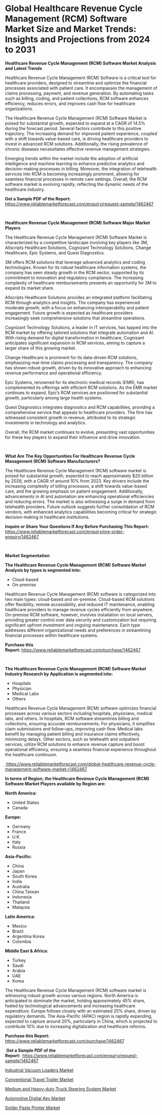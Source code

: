 <p><h1>Global Healthcare Revenue Cycle Management (RCM) Software Market Size and Market Trends: Insights and Projections from 2024 to 2031</h1></p><p><strong>Healthcare Revenue Cycle Management (RCM) Software Market Analysis and Latest Trends</strong></p>
<p><p>Healthcare Revenue Cycle Management (RCM) Software is a critical tool for healthcare providers, designed to streamline and optimize the financial processes associated with patient care. It encompasses the management of claims processing, payment, and revenue generation. By automating tasks such as billing, coding, and patient collections, RCM software enhances efficiency, reduces errors, and improves cash flow for healthcare organizations.</p><p>The Healthcare Revenue Cycle Management (RCM) Software Market is poised for substantial growth, expected to expand at a CAGR of 14.5% during the forecast period. Several factors contribute to this positive trajectory. The increasing demand for improved patient experience, coupled with a shift towards value-based care, is driving healthcare providers to invest in advanced RCM solutions. Additionally, the rising prevalence of chronic diseases necessitates effective revenue management strategies.</p><p>Emerging trends within the market include the adoption of artificial intelligence and machine learning to enhance predictive analytics and decision-making processes in billing. Moreover, the integration of telehealth services into RCM is becoming increasingly prominent, allowing for seamless financial processes in remote care settings. Overall, the RCM software market is evolving rapidly, reflecting the dynamic needs of the healthcare industry.</p></p>
<p><strong>Get a Sample PDF of the Report:&nbsp;</strong> <a href="https://www.reliablemarketforecast.com/enquiry/request-sample/1462467?utm_campaign=1600&utm_medium=2&utm_source=Github&utm_content=ia&utm_term=15102024&utm_id=healthcare-revenue-cycle-management-rcm-software">https://www.reliablemarketforecast.com/enquiry/request-sample/1462467</a></p>
<p>&nbsp;</p>
<p><strong>Healthcare Revenue Cycle Management (RCM) Software Major Market Players</strong></p>
<p><p>The Healthcare Revenue Cycle Management (RCM) Software Market is characterized by a competitive landscape involving key players like 3M, Allscripts Healthcare Solutions, Cognizant Technology Solutions, Change Healthcare, Epic Systems, and Quest Diagnostics. </p><p>3M offers RCM solutions that leverage advanced analytics and coding technologies. Known for its robust healthcare information systems, the company has seen steady growth in the RCM sector, supported by its commitment to innovation and regulatory compliance. The increasing complexity of healthcare reimbursements presents an opportunity for 3M to expand its market share.</p><p>Allscripts Healthcare Solutions provides an integrated platform facilitating RCM through analytics and insights. The company has experienced moderate growth, with a focus on enhancing interoperability and patient engagement. Future growth is expected as healthcare providers increasingly seek comprehensive solutions that streamline operations.</p><p>Cognizant Technology Solutions, a leader in IT services, has tapped into the RCM market by offering tailored solutions that integrate automation and AI. With rising demand for digital transformation in healthcare, Cognizant anticipates significant expansion in RCM services, aiming to capture a larger share of this growing market.</p><p>Change Healthcare is prominent for its data-driven RCM solutions, emphasizing real-time claims processing and transparency. The company has shown robust growth, driven by its innovative approach to enhancing revenue performance and operational efficiency.</p><p>Epic Systems, renowned for its electronic medical records (EMR), has complemented its offerings with efficient RCM solutions. As the EMR market continues to expand, Epic’s RCM services are positioned for substantial growth, particularly among large health systems.</p><p>Quest Diagnostics integrates diagnostics and RCM capabilities, providing a comprehensive service that appeals to healthcare providers. The firm has witnessed consistent growth in revenue, attributed to its strategic investments in technology and analytics.</p><p>Overall, the RCM market continues to evolve, presenting vast opportunities for these key players to expand their influence and drive innovation.</p></p>
<p>&nbsp;</p>
<p><strong>What Are The Key Opportunities For Healthcare Revenue Cycle Management (RCM) Software Manufacturers?</strong></p>
<p><p>The Healthcare Revenue Cycle Management (RCM) software market is poised for substantial growth, expected to reach approximately $20 billion by 2028, with a CAGR of around 10% from 2023. Key drivers include the increasing complexity of billing processes, a shift towards value-based care, and the growing emphasis on patient engagement. Additionally, advancements in AI and automation are enhancing operational efficiencies and reducing errors. The market is also witnessing a surge in demand from telehealth providers. Future outlook suggests further consolidation of RCM vendors, with enhanced analytics capabilities becoming critical for strategic decision-making in healthcare institutions.</p></p>
<p><strong>Inquire or Share Your Questions If Any Before Purchasing This Report:</strong> <a href="https://www.reliablemarketforecast.com/enquiry/pre-order-enquiry/1462467?utm_campaign=1600&utm_medium=2&utm_source=Github&utm_content=ia&utm_term=15102024&utm_id=healthcare-revenue-cycle-management-rcm-software">https://www.reliablemarketforecast.com/enquiry/pre-order-enquiry/1462467</a></p>
<p>&nbsp;</p>
<p><strong>Market Segmentation</strong></p>
<p><strong>The Healthcare Revenue Cycle Management (RCM) Software Market Analysis by types is segmented into:</strong></p>
<p><ul><li>Cloud-based</li><li>On-premise</li></ul></p>
<p><p>Healthcare Revenue Cycle Management (RCM) software is categorized into two main types: cloud-based and on-premise. Cloud-based RCM solutions offer flexibility, remote accessibility, and reduced IT maintenance, enabling healthcare providers to manage revenue cycles efficiently from anywhere. On-premise RCM software, however, involves installation on local servers, providing greater control over data security and customization but requiring significant upfront investment and ongoing maintenance. Each type addresses different organizational needs and preferences in streamlining financial processes within healthcare systems.</p></p>
<p><strong>Purchase this Report:&nbsp;</strong><a href="https://www.reliablemarketforecast.com/purchase/1462467?utm_campaign=1600&utm_medium=2&utm_source=Github&utm_content=ia&utm_term=15102024&utm_id=healthcare-revenue-cycle-management-rcm-software">https://www.reliablemarketforecast.com/purchase/1462467</a></p>
<p>&nbsp;</p>
<p><strong>The Healthcare Revenue Cycle Management (RCM) Software Market Industry Research by Application is segmented into:</strong></p>
<p><ul><li>Hospitals</li><li>Physician</li><li>Medical Labs</li><li>Others</li></ul></p>
<p><p>Healthcare Revenue Cycle Management (RCM) software optimizes financial processes across various sectors including hospitals, physicians, medical labs, and others. In hospitals, RCM software streamlines billing and collections, ensuring accurate reimbursements. For physicians, it simplifies claim submissions and follow-ups, improving cash flow. Medical labs benefit by managing patient billing and insurance claims effectively, minimizing delays. Other sectors, such as telehealth and outpatient services, utilize RCM solutions to enhance revenue capture and boost operational efficiency, ensuring a seamless financial experience throughout the healthcare continuum.</p></p>
<p><a href="https://www.reliablemarketforecast.com/global-healthcare-revenue-cycle-management-software-market-r1462467?utm_campaign=1600&utm_medium=2&utm_source=Github&utm_content=ia&utm_term=15102024&utm_id=healthcare-revenue-cycle-management-rcm-software">&nbsp;https://www.reliablemarketforecast.com/global-healthcare-revenue-cycle-management-software-market-r1462467</a></p>
<p><strong>In terms of Region, the Healthcare Revenue Cycle Management (RCM) Software Market Players available by Region are:</strong></p>
<p>
    <p> <strong> North America: </strong>
        <ul>
            <li>United States</li>
            <li>Canada</li>
        </ul>
        </p> 
    <p> <strong> Europe: </strong>
        <ul>
            <li>Germany</li>
            <li>France</li>
            <li>U.K.</li>
            <li>Italy</li>
            <li>Russia</li>
        </ul>
        </p> 
    <p> <strong> Asia-Pacific: </strong>
        <ul>
            <li>China</li>
            <li>Japan</li>
            <li>South Korea</li>
            <li>India</li>
            <li>Australia</li>
            <li>China Taiwan</li>
            <li>Indonesia</li>
            <li>Thailand</li>
            <li>Malaysia</li>
        </ul>
        </p> 
    <p> <strong> Latin America: </strong>
        <ul>
            <li>Mexico</li>
            <li>Brazil</li>
            <li>Argentina Korea</li>
            <li>Colombia</li>
        </ul>
        </p> 
    <p> <strong> Middle East & Africa: </strong>
        <ul>
            <li>Turkey</li>
            <li>Saudi</li>
            <li>Arabia</li>
            <li>UAE</li>
            <li>Korea</li>
        </ul>
    </p>
    </p>
<p><p>The Healthcare Revenue Cycle Management (RCM) software market is witnessing robust growth across various regions. North America is anticipated to dominate the market, holding approximately 45% share, fueled by technological advancements and increasing healthcare expenditure. Europe follows closely with an estimated 25% share, driven by regulatory demands. The Asia-Pacific (APAC) region is rapidly expanding, expected to capture around 20%, particularly in China, which is projected to contribute 10% due to increasing digitalization and healthcare reforms.</p></p>
<p><strong>Purchase this Report: </strong><a href="https://www.reliablemarketforecast.com/purchase/1462467?utm_campaign=1600&utm_medium=2&utm_source=Github&utm_content=ia&utm_term=15102024&utm_id=healthcare-revenue-cycle-management-rcm-software">https://www.reliablemarketforecast.com/purchase/1462467</a></p>
<p>&nbsp;<strong>Get a Sample PDF of the Report:&nbsp;&nbsp;</strong><a href="https://www.reliablemarketforecast.com/enquiry/request-sample/1462467?utm_campaign=1600&utm_medium=2&utm_source=Github&utm_content=ia&utm_term=15102024&utm_id=healthcare-revenue-cycle-management-rcm-software">https://www.reliablemarketforecast.com/enquiry/request-sample/1462467</a></p>
<p><strong></strong></p>
<p><p><a href="https://www.linkedin.com/pulse/global-industrial-vacuum-loaders-market-size-trends-analysis-zshwe?utm_campaign=1600&utm_medium=2&utm_source=Github&utm_content=ia&utm_term=15102024&utm_id=healthcare-revenue-cycle-management-rcm-software">Industrial Vacuum Loaders Market</a></p><p><a href="https://www.linkedin.com/pulse/driving-forces-global-conventional-travel-trailer-market-trends-ygn3e?utm_campaign=1600&utm_medium=2&utm_source=Github&utm_content=ia&utm_term=15102024&utm_id=healthcare-revenue-cycle-management-rcm-software">Conventional Travel Trailer Market</a></p><p><a href="https://www.linkedin.com/pulse/medium-heavy-duty-truck-steering-system-market-refracting-1s5ke?utm_campaign=1600&utm_medium=2&utm_source=Github&utm_content=ia&utm_term=15102024&utm_id=healthcare-revenue-cycle-management-rcm-software">Medium and Heavy-duty Truck Steering System Market</a></p><p><a href="https://www.linkedin.com/pulse/global-automotive-digital-key-industry-analysis-report-market-mhhue?utm_campaign=1600&utm_medium=2&utm_source=Github&utm_content=ia&utm_term=15102024&utm_id=healthcare-revenue-cycle-management-rcm-software">Automotive Digital Key Market</a></p><p><a href="https://issuu.com/reportprime-2/docs/solder-paste-printer-market-size-20_bbd27ca59683d0?utm_campaign=1600&utm_medium=2&utm_source=Github&utm_content=ia&utm_term=15102024&utm_id=healthcare-revenue-cycle-management-rcm-software">Solder Paste Printer Market</a></p></p>